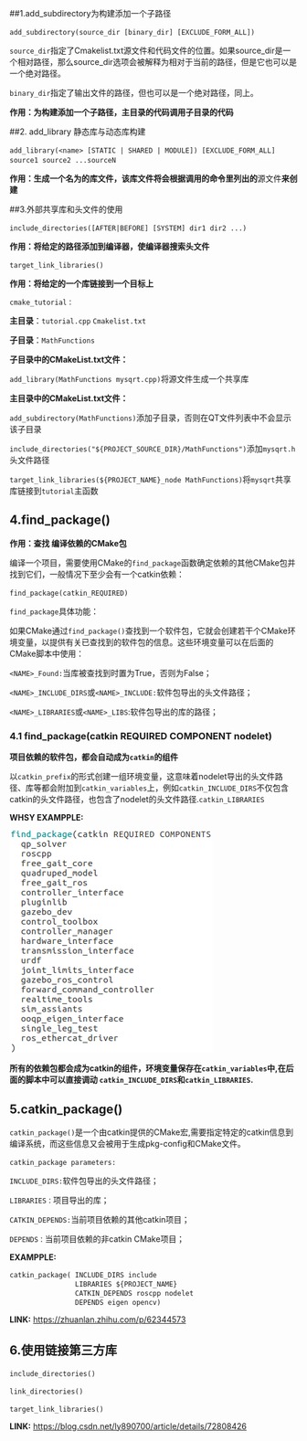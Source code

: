 ##1.add_subdirectory为构建添加一个子路径

`add_subdirectory(source_dir [binary_dir] [EXCLUDE_FORM_ALL])`

`source_dir`指定了Cmakelist.txt源文件和代码文件的位置。如果source_dir是一个相对路径，那么source_dir选项会被解释为相对于当前的路径，但是它也可以是一个绝对路径。

`binary_dir`指定了输出文件的路径，但也可以是一个绝对路径，同上。

**作用：为构建添加一个子路径，主目录的代码调用子目录的代码**

##2. add_library 静态库与动态库构建

``add_library(<name> [STATIC | SHARED | MODULE])
[EXCLUDE_FORM_ALL]
source1 source2 ...sourceN``

**作用：生成一个名为<name>的库文件，该库文件将会根据调用的命令里列出的**源文件**来创建**

##3.外部共享库和头文件的使用

`include_directories([AFTER|BEFORE] [SYSTEM] dir1 dir2 ...)`

**作用：将给定的路径添加到编译器，使编译器搜索头文件**

`target_link_libraries()`

**作用：将给定的一个库链接到一个目标上**

`cmake_tutorial：`

**主目录**：`tutorial.cpp` `Cmakelist.txt`

**子目录**：`MathFunctions`

**子目录中的CMakeList.txt文件：**

`add_library(MathFunctions mysqrt.cpp)`将源文件生成一个共享库

**主目录中的CMakeList.txt文件：**

`add_subdirectory(MathFunctions)`添加子目录，否则在QT文件列表中不会显示该子目录

`include_directories("${PROJECT_SOURCE_DIR}/MathFunctions")`添加`mysqrt.h`头文件路径

`target_link_libraries(${PROJECT_NAME}_node MathFunctions)`将`mysqrt`共享库链接到`tutorial`主函数
## 4.find_package()

**作用：查找 编译依赖的CMake包**

编译一个项目，需要使用CMake的``find_package``函数确定依赖的其他CMake包并找到它们，一般情况下至少会有一个catkin依赖：

``find_package(catkin_REQUIRED)``

``find_package``具体功能：

如果CMake通过``find_package()``查找到一个软件包，它就会创建若干个CMake环境变量，以提供有关已查找到的软件包的信息。这些环境变量可以在后面的CMake脚本中使用：

``<NAME>_Found:``当库被查找到时置为True，否则为False；

``<NAME>_INCLUDE_DIRS``或``<NAME>_INCLUDE:``软件包导出的头文件路径；

``<NAME>_LIBRARIES``或``<NAME>_LIBS``:软件包导出的库的路径；

### 4.1 find_package(catkin REQUIRED COMPONENT nodelet)

**项目依赖的软件包，都会自动成为``catkin``的组件**

以``catkin_prefix``的形式创建一组环境变量，这意味着nodelet导出的头文件路径、库等都会附加到``catkin_variables``上，例如``catkin_INCLUDE_DIRS``不仅包含catkin的头文件路径，也包含了nodelet的头文件路径.``catkin_LIBRARIES``

**WHSY EXAMPPLE:**

![catkin_COMPONENT](assets/markdown-img-paste-20190823160044946.png)

**所有的依赖包都会成为catkin的组件，环境变量保存在``catkin_variables``中,在后面的脚本中可以直接调动 ``catkin_INCLUDE_DIRS``和``catkin_LIBRARIES``.**

## 5.catkin_package()

``catkin_package()``是一个由catkin提供的CMake宏,需要指定特定的catkin信息到编译系统，而这些信息又会被用于生成pkg-config和CMake文件。

``catkin_package parameters:``

``INCLUDE_DIRS:``软件包导出的头文件路径；

``LIBRARIES：``项目导出的库；

``CATKIN_DEPENDS:``当前项目依赖的其他catkin项目；

``DEPENDS：``当前项目依赖的非catkin CMake项目；

**EXAMPPLE:**
````
catkin_package( INCLUDE_DIRS include  
                LIBRARIES ${PROJECT_NAME}   
                CATKIN_DEPENDS roscpp nodelet   
                DEPENDS eigen opencv)
````
**LINK:** https://zhuanlan.zhihu.com/p/62344573

## 6.使用链接第三方库

``include_directories()``

``link_directories()``

``target_link_libraries()``

**LINK:** https://blog.csdn.net/ly890700/article/details/72808426
 ## 
